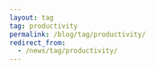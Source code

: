 ```yaml
---
layout: tag
tag: productivity
permalink: /blog/tag/productivity/
redirect_from:
  - /news/tag/productivity/
---
```

